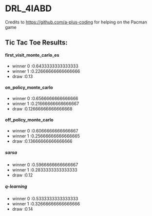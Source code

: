 # DRL_4IABD

Credits to https://github.com/a-plus-coding for helping on the Pacman game


## Tic Tac Toe Results:

#### first_visit_monte_carlo_es
- winner 0 :0.6433333333333333
- winner 1 :0.22666666666666666
- draw :0.13
#### on_policy_monte_carlo
- winner 0 :0.6566666666666666
- winner 1 :0.21666666666666667
- draw :0.12666666666666668

#### off_policy_monte_carlo
- winner 0 :0.6066666666666667
- winner 1 :0.25666666666666665
- draw :0.13666666666666666

##### sarsa
- winner 0 :0.5966666666666667
- winner 1 :0.2833333333333333
- draw :0.12

##### q-learning
- winner 0 :0.5333333333333333
- winner 1 :0.32666666666666666
- draw :0.14
